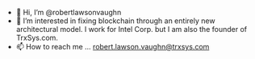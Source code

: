 - 👋 Hi, I’m @robertlawsonvaughn
- 👀 I’m interested in fixing blockchain through an entirely new architectural model.  I work for Intel Corp. but I am also the founder of TrxSys.com.  
- 📫 How to reach me ... robert.lawson.vaughn@trxsys.com

<!---
robertlawsonvaughn/robertlawsonvaughn is a ✨ special ✨ repository because its `README.md` (this file) appears on your GitHub profile.
You can click the Preview link to take a look at your changes.
--->
